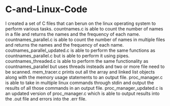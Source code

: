 # C-and-Linux-Code
I created a set of C files that can berun on the linux operating system to perform various tasks. countnames.c is able to count the number of names in a file and returns the names and the frequency of each name. countnames_parallel.c is able to count the number of names in multiple files and returns the names and the frequency of each name. coutnames_parallel_updated.c is able to perform the same functions as countnames_parallel.c but is able to perform it using pipes. countnames_threaded.c is able to perform the same functionality as countnames_parallel but uses threads insteads and two or more file need to be scanned. mem_tracer.c prints out all the array and linked list objects along with the memory usage statements to an output file. proc_manager.c is able to take in multiple linux commands through stdin and output the results of all those commands in an output file. proc_manager_updated.c is an updated version of proc_manager.c which is able to output results into the .out file and errors into the .err file.
